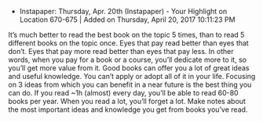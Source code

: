 * Instapaper: Thursday, Apr. 20th (Instapaper) - Your Highlight on Location 670-675 | Added on Thursday, April 20, 2017 10:11:23 PM

It’s much better to read the best book on the topic 5 times, than to read 5 different books on the topic once. Eyes that pay read better than eyes that don’t. Eyes that pay more read better than eyes that pay less. In other words, when you pay for a book or a course, you’ll dedicate more to it, so you’ll get more value from it. Good books can offer you a lot of great ideas and useful knowledge. You can’t apply or adopt all of it in your life. Focusing on 3 ideas from which you can benefit in a near future is the best thing you can do. If you read ~1h (almost) every day, you’ll be able to read 60-80 books per year. When you read a lot, you’ll forget a lot. Make notes about the most important ideas and knowledge you get from books you’ve read.
